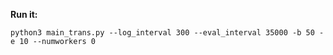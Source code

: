 **Run it:**
```
python3 main_trans.py --log_interval 300 --eval_interval 35000 -b 50 -e 10 --numworkers 0
```
